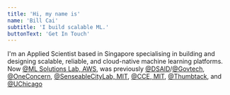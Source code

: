 ```yaml
---
title: 'Hi, my name is'
name: 'Bill Cai'
subtitle: 'I build scalable ML.'
buttonText: 'Get In Touch'
---
```


I'm an Applied Scientist based in Singapore specialising in building and designing scalable, reliable, and cloud-native machine learning platforms. Now [@ML Solutions Lab, AWS](https://aws.amazon.com/ml-solutions-lab/), was previously [@DSAID](https://www.tech.gov.sg/capability-centre-dsaid)/[@Govtech](https://www.tech.gov.sg), [@OneConcern](https://www.oneconcern.com), [@SenseableCityLab, MIT](http://senseable.mit.edu), [@CCE, MIT](https://cce.mit.edu), [@Thumbtack](https://www.thumbtack.com), and [@UChicago](https://www.uchicago.edu)
